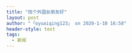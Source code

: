 ```yaml
---
title: "找个外国女朋友好"
layout: post
author: "「oyuaiqing123」 on 2020-1-10 16:58"
header-style: text
tags:
  - 新闻
---
```


<head></head>
<body>
 <br>
</body>


